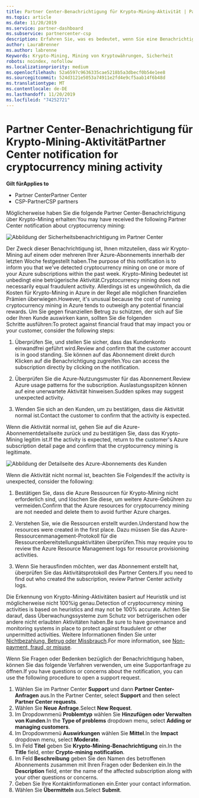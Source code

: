 ```yaml
---
title: Partner Center-Benachrichtigung für Krypto-Mining-Aktivität | Partner Center
ms.topic: article
ms.date: 11/20/2019
ms.service: partner-dashboard
ms.subservice: partnercenter-csp
description: Erfahren Sie, was es bedeutet, wenn Sie eine Benachrichtigung über das potenzielle kryptowährungen Mining (oder kryptografiemining) in einem oder mehreren Azure-Abonnements sehen.
author: LauraBrenner
ms.author: labrenne
Keywords: Krypto-Mining, Mining von Kryptowährungen, Sicherheit
robots: noindex, nofollow
ms.localizationpriority: medium
ms.openlocfilehash: 52a6597c9636335cae5218b5a3dbecf0b54e1ee8
ms.sourcegitcommit: 524d3121e5053a74911e2fd4e9cf5aab14f6b48d
ms.translationtype: MT
ms.contentlocale: de-DE
ms.lasthandoff: 11/20/2019
ms.locfileid: "74252721"
---
```

# <a name="partner-center-notification-for-cryptocurrency-mining-activity"></a><span data-ttu-id="f3fec-104">Partner Center-Benachrichtigung für Krypto-Mining-Aktivität</span><span class="sxs-lookup"><span data-stu-id="f3fec-104">Partner Center notification for cryptocurrency mining activity</span></span>

<span data-ttu-id="f3fec-105">**Gilt für**</span><span class="sxs-lookup"><span data-stu-id="f3fec-105">**Applies to**</span></span>

-  <span data-ttu-id="f3fec-106">Partner Center</span><span class="sxs-lookup"><span data-stu-id="f3fec-106">Partner Center</span></span>
-  <span data-ttu-id="f3fec-107">CSP-Partner</span><span class="sxs-lookup"><span data-stu-id="f3fec-107">CSP partners</span></span>

<span data-ttu-id="f3fec-108">Möglicherweise haben Sie die folgende Partner Center-Benachrichtigung über Krypto-Mining erhalten:</span><span class="sxs-lookup"><span data-stu-id="f3fec-108">You may have received the following Partner Center notification about cryptocurrency mining:</span></span>
 
![Abbildung der Sicherheitsbenachrichtigung im Partner Center](images/crypto1.png)

<span data-ttu-id="f3fec-110">Der Zweck dieser Benachrichtigung ist, Ihnen mitzuteilen, dass wir Krypto-Mining auf einem oder mehreren Ihrer Azure-Abonnements innerhalb der letzten Woche festgestellt haben.</span><span class="sxs-lookup"><span data-stu-id="f3fec-110">The purpose of this notification is to inform you that we've detected cryptocurrency mining on one or more of your Azure subscriptions within the past week.</span></span> <span data-ttu-id="f3fec-111">Krypto-Mining bedeutet ist unbedingt eine betrügerische Aktivität.</span><span class="sxs-lookup"><span data-stu-id="f3fec-111">Cryptocurrency mining does not necessarily equal fraudulent activity.</span></span> <span data-ttu-id="f3fec-112">Allerdings ist es ungewöhnlich, da die Kosten für Krypto-Mining in Azure in der Regel alle möglichen finanziellen Prämien überwiegen.</span><span class="sxs-lookup"><span data-stu-id="f3fec-112">However, it's unusual because the cost of running cryptocurrency mining in Azure tends to outweigh any potential financial rewards.</span></span> <span data-ttu-id="f3fec-113">Um Sie gegen finanziellen Betrug zu schützen, der sich auf Sie oder Ihren Kunde auswirken kann, sollten Sie die folgenden Schritte ausführen:</span><span class="sxs-lookup"><span data-stu-id="f3fec-113">To protect against financial fraud that may impact you or your customer, consider the following steps:</span></span>

1.  <span data-ttu-id="f3fec-114">Überprüfen Sie, und stellen Sie sicher, dass das Kundenkonto einwandfrei geführt wird.</span><span class="sxs-lookup"><span data-stu-id="f3fec-114">Review and confirm that the customer account is in good standing.</span></span> <span data-ttu-id="f3fec-115">Sie können auf das Abonnement direkt durch Klicken auf die Benachrichtigung zugreifen.</span><span class="sxs-lookup"><span data-stu-id="f3fec-115">You can access the subscription directly by clicking on the notification.</span></span>

2.  <span data-ttu-id="f3fec-116">Überprüfen Sie die Azure-Nutzungsmuster für das Abonnement.</span><span class="sxs-lookup"><span data-stu-id="f3fec-116">Review Azure usage patterns for the subscription.</span></span> <span data-ttu-id="f3fec-117">Auslastungsspitzen können auf eine unerwartete Aktivität hinweisen.</span><span class="sxs-lookup"><span data-stu-id="f3fec-117">Sudden spikes may suggest unexpected activity.</span></span>

3.  <span data-ttu-id="f3fec-118">Wenden Sie sich an den Kunden, um zu bestätigen, dass die Aktivität normal ist.</span><span class="sxs-lookup"><span data-stu-id="f3fec-118">Contact the customer to confirm that the activity is expected.</span></span>

<span data-ttu-id="f3fec-119">Wenn die Aktivität normal ist, gehen Sie auf die Azure-Abonnementdetailseite zurück und zu bestätigen Sie, dass das Krypto-Mining legitim ist.</span><span class="sxs-lookup"><span data-stu-id="f3fec-119">If the activity is expected, return to the customer's Azure subscription detail page and confirm that the cryptocurrency mining is legitimate.</span></span> 


![Abbildung der Detailseite des Azure-Abonnements des Kunden](images/crypto2.png)

<span data-ttu-id="f3fec-121">Wenn die Aktivität nicht normal ist, beachten Sie Folgendes:</span><span class="sxs-lookup"><span data-stu-id="f3fec-121">If the activity is unexpected, consider the following:</span></span>

1.  <span data-ttu-id="f3fec-122">Bestätigen Sie, dass die Azure Ressourcen für Krypto-Mining nicht erforderlich sind, und löschen Sie diese, um weitere Azure-Gebühren zu vermeiden.</span><span class="sxs-lookup"><span data-stu-id="f3fec-122">Confirm that the Azure resources for cryptocurrency mining are not needed and delete them to avoid further Azure charges.</span></span>

2.  <span data-ttu-id="f3fec-123">Verstehen Sie, wie die Ressourcen erstellt wurden.</span><span class="sxs-lookup"><span data-stu-id="f3fec-123">Understand how the resources were created in the first place.</span></span> <span data-ttu-id="f3fec-124">Dazu müssen Sie das Azure-Ressourcenmanagement-Protokoll für die Ressourcenbereitstellungsaktivitäten überprüfen.</span><span class="sxs-lookup"><span data-stu-id="f3fec-124">This may require you to review the Azure Resource Management logs for resource provisioning activities.</span></span>

3.  <span data-ttu-id="f3fec-125">Wenn Sie herausfinden möchten, wer das Abonnement erstellt hat, überprüfen Sie das Aktivitätsprotokoll des Partner Centers.</span><span class="sxs-lookup"><span data-stu-id="f3fec-125">If you need to find out who created the subscription, review Partner Center activity logs.</span></span>

<span data-ttu-id="f3fec-126">Die Erkennung von Krypto-Mining-Aktivitäten basiert auf Heuristik und ist möglicherweise nicht 100%ig genau.</span><span class="sxs-lookup"><span data-stu-id="f3fec-126">Detection of cryptocurrency mining activities is based on heuristics and may not be 100% accurate.</span></span> <span data-ttu-id="f3fec-127">Achten Sie darauf, dass Überwachungssysteme zum Schutz vor betrügerischen oder andere nicht erlaubten Aktivitäten haben.</span><span class="sxs-lookup"><span data-stu-id="f3fec-127">Be sure to have governance and monitoring systems in place to protect against fraudulent or other unpermitted activities.</span></span> <span data-ttu-id="f3fec-128">Weitere Informationen finden Sie unter [Nichtbezahlung, Betrug oder Missbrauch](https://docs.microsoft.com/partner-center/non-payment--fraud--or-misuse).</span><span class="sxs-lookup"><span data-stu-id="f3fec-128">For more information, see [Non-payment, fraud, or misuse](https://docs.microsoft.com/partner-center/non-payment--fraud--or-misuse).</span></span>

<span data-ttu-id="f3fec-129">Wenn Sie Fragen oder Bedenken bezüglich der Benachrichtigung haben, können Sie das folgende Verfahren verwenden, um eine Supportanfrage zu öffnen.</span><span class="sxs-lookup"><span data-stu-id="f3fec-129">If you have questions or concerns about the notification, you can use the following procedure to open a support request.</span></span>

1.  <span data-ttu-id="f3fec-130">Wählen Sie im Partner Center **Support** und dann **Partner Center-Anfragen** aus.</span><span class="sxs-lookup"><span data-stu-id="f3fec-130">In the Partner Center, select **Support** and then select **Partner Center requests**.</span></span>
3.  <span data-ttu-id="f3fec-131">Wählen Sie **Neue Anfrage**.</span><span class="sxs-lookup"><span data-stu-id="f3fec-131">Select **New Request**.</span></span> 
4.  <span data-ttu-id="f3fec-132">Im Dropdownmenü **Problemtyp** wählen Sie **Hinzufügen oder Verwalten von Kunden**.</span><span class="sxs-lookup"><span data-stu-id="f3fec-132">In the **Type of problems** dropdown menu, select **Adding or managing customers**.</span></span>
5.  <span data-ttu-id="f3fec-133">Im Dropdownmenü **Auswirkungen** wählen Sie **Mittel**.</span><span class="sxs-lookup"><span data-stu-id="f3fec-133">In the **Impact** dropdown menu, select **Moderate**.</span></span>
6.  <span data-ttu-id="f3fec-134">Im Feld **Titel** geben Sie **Krypto-Mining-Benachrichtigung** ein.</span><span class="sxs-lookup"><span data-stu-id="f3fec-134">In the **Title** field, enter **Crypto-mining notification**.</span></span>
7.  <span data-ttu-id="f3fec-135">Im Feld **Beschreibung** geben Sie den Namen des betroffenen Abonnements zusammen mit Ihren Fragen oder Bedenken ein.</span><span class="sxs-lookup"><span data-stu-id="f3fec-135">In the **Description** field, enter the name of the affected subscription along with your other questions or concerns.</span></span> 
8.  <span data-ttu-id="f3fec-136">Geben Sie Ihre Kontaktinformationen ein.</span><span class="sxs-lookup"><span data-stu-id="f3fec-136">Enter your contact information.</span></span>
9.  <span data-ttu-id="f3fec-137">Wählen Sie **Übermitteln** aus.</span><span class="sxs-lookup"><span data-stu-id="f3fec-137">Select **Submit**.</span></span>



